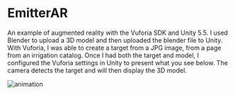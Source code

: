 # EmitterAR
An example of augmented reality with the Vuforia SDK and Unity 5.5. I used Blender to upload a 3D model and then uploaded the blender file to Unity. With Vuforia, I was able to create a target from a JPG image, from a page from an irrigation catalog. Once I had both the target and model, I configured the Vuforia settings in Unity to present what you see below. The camera detects the target and will then display the 3D model. 


![animation](https://cloud.githubusercontent.com/assets/9616943/21942698/ed2708a8-d982-11e6-8884-4c2b68ab41f6.gif)
